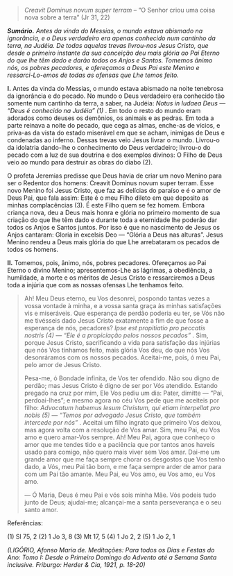 > *Creavit Dominus novum super terram* – “O Senhor criou uma coisa nova sobre a terra” (Jr 31, 22)

***Sumário.** Antes da vinda do Messias, o mundo estava abismado na ignorância, e o Deus verdadeiro era apenas conhecido num cantinho da terra, na Judéia. De todas aquelas trevas livrou-nos Jesus Cristo, que desde o primeiro instante da sua conceição deu mais glória ao Pai Eterno do que lhe têm dado e darão todos os Anjos e Santos. Tomemos ânimo nós, os pobres pecadores, e ofereçamos a Deus Pai este Menino e ressarci-Lo-emos de todas as ofensas que Lhe temos feito.*

**I.** Antes da vinda do Messias, o mundo estava abismado na noite tenebrosa da ignorância e do pecado. No mundo o Deus verdadeiro era conhecido tão somente num cantinho da terra, a saber, na Judéia: *Notus in Iudaea Deus — “Deus é conhecido na Judéia” (1)* . Em todo o resto do mundo eram adorados como deuses os demônios, os animais e as pedras. Em toda a parte reinava a noite do pecado, que cega as almas, enche-as de vícios, e priva-as da vista do estado miserável em que se acham, inimigas de Deus e condenadas ao inferno. Dessas trevas veio Jesus livrar o mundo. Livrou-o da idolatria dando-lhe o conhecimento do Deus verdadeiro; livrou-o do pecado com a luz de sua doutrina e dos exemplos divinos: O Filho de Deus veio ao mundo para destruir as obras do diabo (2).

O profeta Jeremias predisse que Deus havia de criar um novo Menino para ser o Redentor dos homens: Creavit Dominus novum super terram. Esse novo Menino foi Jesus Cristo, que faz as delícias do paraíso e é o amor de Deus Pai, que fala assim: Este é o meu Filho dileto em que deposito as minhas complacências (3). É este Filho quem se fez homem. Embora criança nova, deu a Deus mais honra e glória no primeiro momento de sua criação do que lhe têm dado e durante toda a eternidade lhe poderão dar todos os Anjos e Santos juntos. Por isso é que no nascimento de Jesus os Anjos cantaram: Gloria in excelsis Deo — “Glória a Deus nas alturas”. Jesus Menino rendeu a Deus mais glória do que Lhe arrebataram os pecados de todos os homens.

**II.** Tomemos, pois, ânimo, nós, pobres pecadores. Ofereçamos ao Pai Eterno o divino Menino; apresentemos-Lhe as lágrimas, a obediência, a humildade, a morte e os méritos de Jesus Cristo e ressarciremos a Deus toda a injúria que com as nossas ofensas Lhe tenhamos feito.

> Ah! Meu Deus eterno, eu Vos desonrei, pospondo tantas vezes a vossa vontade à minha, e a vossa santa graça às minhas satisfações vis e miseráveis. Que esperança de perdão poderia eu ter, se Vós não me tivésseis dado Jesus Cristo exatamente a fim de que fosse a esperança de nós, pecadores? *Ipse est propitiatio pro peccatis nostris (4) — “Ele é a propiciação pelos nossos pecados”* . Sim, porque Jesus Cristo, sacrificando a vida para satisfação das injúrias que nós Vos tínhamos feito, mais glória Vos deu, do que nós Vos desonráramos com os nossos pecados. Aceitai-me, pois, ó meu Pai, pelo amor de Jesus Cristo.
>
> Pesa-me, ó Bondade infinita, de Vos ter ofendido. Não sou digno de perdão; mas Jesus Cristo é digno de ser por Vós atendido. Estando pregado na cruz por mim, Ele Vos pediu um dia: Pater, dimitte — “Pai, perdoai-lhes”; e mesmo agora no céu Vos pede que me aceiteis por filho: *Advocatum habemus Iesum Christum, qui etiam interpellat pro nobis (5) — “Temos por advogado Jesus Cristo, que também intercede por nós”* . Aceitai um filho ingrato que primeiro Vos deixou, mas agora volta com a resolução de Vos amar. Sim, meu Pai, eu Vos amo e quero amar-Vos sempre. Ah! Meu Pai, agora que conheço o amor que me tendes tido e a paciência que por tantos anos haveis usado para comigo, não quero mais viver sem Vos amar. Dai-me um grande amor que me faça sempre chorar os desgostos que Vos tenho dado, a Vós, meu Pai tão bom, e me faça sempre arder de amor para com um Pai tão amante. Meu Pai, eu Vos amo, eu Vos amo, eu Vos amo.
>
> — Ó Maria, Deus é meu Pai e vós sois minha Mãe. Vós podeis tudo junto de Deus; ajudai-me; alcançai-me a santa perseverança e o seu santo amor.

Referências:

\(1\) Sl 75, 2 (2) 1 Jo 3, 8 (3) Mt 17, 5 (4) 1 Jo 2, 2 (5) 1 Jo 2, 1

*(LIGÓRIO, Afonso Maria de. Meditações: Para todos os Dias e Festas do Ano: Tomo I: Desde o Primeiro Domingo do Advento até a Semana Santa inclusive. Friburgo: Herder & Cia, 1921, p. 18-20)*
